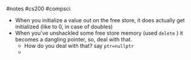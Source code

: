 #notes #cs200 #compsci


- When you initialize a value out on the free store, it does actually get initialized (like to 0, in case of doubles)
- When you've unshackled some free store memory (used `delete` ) it becomes a dangling pointer, so, deal with that.
	- How do you deal with that? say `ptr=nullptr`
	- 